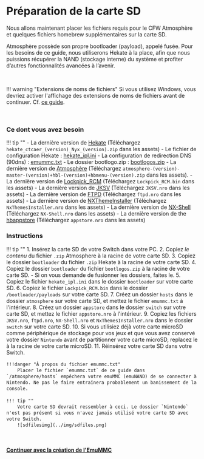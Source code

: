 # Préparation de la carte SD

Nous allons maintenant placer les fichiers requis pour le CFW Atmosphère et quelques fichiers homebrew supplémentaires sur la carte SD.

Atmosphère possède son propre bootloader (payload), appelé fusée. Pour les besoins de ce guide, nous utiliserons Hekate à la place, afin que nous puissions récupérer la NAND (stockage interne) du système et profiter d’autres fonctionnalités avancées à l’avenir.

&nbsp;

!!! warning "Extensions de noms de fichiers"
    Si vous utilisez Windows, vous devriez activer l'affichage des extensions de noms de fichiers avant de continuer. Cf. [ce guide](../../extras/showing_file_extensions_fr.md).

&nbsp;

### Ce dont vous avez besoin

!!! tip ""
    - La dernière version de <a href="https://github.com/CTCaer/Hekate/releases/" target="_blank">Hekate</a> (Téléchargez `hekate_ctcaer_(version)_Nyx_(version).zip` dans les assets)
    - Le fichier de configuration Hekate : <a href="../../../files/emu/hekate_ipl.ini" download>hekate_ipl.ini</a>
    - La configuration de redirection DNS (90dns) : <a href="../../../files/emummc.txt" download>emummc.txt</a>
    - Le dossier bootlogo.zip : <a href="../../../files/bootlogos.zip" download>bootlogos.zip</a>
    - La dernière version de <a href="https://github.com/Atmosphere-NX/Atmosphere/releases" target="_blank">Atmosphère</a> (Téléchargez `atmosphere-(version)-master-(version)+hbl-(version)+hbmenu-(version).zip` dans les assets).
    - La dernière version de <a href="https://github.com/shchmue/Lockpick_RCM/releases" target="_blank">Lockpick_RCM</a> (Téléchargez `Lockpick_RCM.bin` dans les assets)
    - La dernière version de <a href="https://github.com/J-D-K/JKSV/releases" target="_blank">JKSV</a> (Téléchargez `JKSV.nro` dans les assets)
    - La dernière version de <a href="https://github.com/mtheall/ftpd/releases" target="_blank">FTPD</a> (Téléchargez `ftpd.nro` dans les assets)
    - La dernière version de <a href="https://github.com/exelix11/SwitchThemeInjector/releases" target="_blank">NXThemeInstaller</a> (Téléchargez `NxThemesInstaller.nro` dans les assets)
    - La dernière version de <a href="https://github.com/joel16/NX-Shell/releases" target="_blank">NX-Shell</a> (Téléchargez `NX-Shell.nro` dans les assets)
    - La dernière version de the <a href="https://github.com/vgmoose/hb-appstore/releases" target="_blank">hbappstore</a> (Téléchargez `appstore.nro` dans les assets)

### Instructions

!!! tip ""
    1. Insérez la carte SD de votre Switch dans votre PC.
    2. Copiez *le contenu* du fichier `.zip` Atmosphere à la racine de votre carte SD.
    3. Copiez le dossier `bootloader` du fichier `.zip` Hekate à la racine de votre carte SD.
    4. Copiez le dossier `bootloader` du fichier `bootlogos.zip` à la racine de votre carte SD.
         - Si on vous demande de fusionner les dossiers, faites le.
    5. Copiez le fichier `hekate_ipl.ini` dans le dossier `bootloader` sur votre carte SD.
    6. Copiez le fichier `Lockpick_RCM.bin` dans le dossier `/bootloader/payloads` sur votre carte SD.
    7. Créez un dossier `hosts` dans le dossier `atmosphere` sur votre carte SD, et mettez le fichier `emummc.txt` à l'intérieur.
    8. Créez un dossier `appstore` dans le dossier `switch` sur votre carte SD, et mettez le fichier `appstore.nro` à l'intérieur.
    9. Copiez les fichiers `JKSV.nro`, `ftpd.nro`, `NX-Shell.nro` et `NxThemesInstaller.nro` dans le dossier `switch` sur votre carte SD.
    10. Si vous utilisiez déjà votre carte microSD comme périphérique de stockage pour vos jeux et que vous avez conservé votre dossier `Nintendo` avant de partitionner votre carte microSD, replacez le à la racine de votre carte microSD.
    11. Réinsérez votre carte SD dans votre Switch.

    !!!danger "À propos du fichier emummc.txt"
        Placer le fichier `emummc.txt` de ce guide dans `/atmosphere/hosts` empêchera votre emuMMC (emuNAND) de se connecter à Nintendo. Ne pas le faire entraînera probablement un banissement de la console.

    !!! tip ""
        Votre carte SD devrait ressembler à ceci. Le dossier `Nintendo` n'est pas présent si vous n'avez jamais utilisé votre carte SD avec votre Switch.
        ![sdfilesimg](../img/sdfiles.png)

&nbsp;

#### [Continuer avec la création de l'EmuMMC <i class="fa fa-arrow-circle-right fa-lg"></i>](making_emummc_fr.md)
